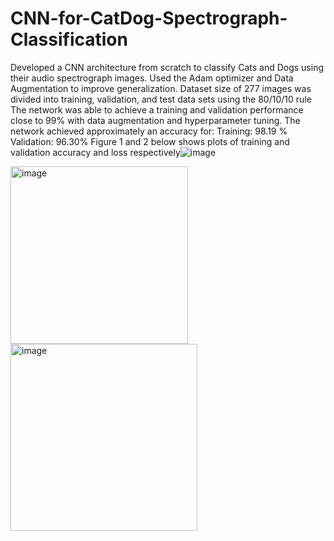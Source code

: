 # CNN-for-CatDog-Spectrograph-Classification
Developed a CNN architecture from scratch to classify Cats and Dogs using their audio spectrograph images.
Used the Adam optimizer and Data Augmentation to improve generalization.
Dataset size of 277 images was divided into training, validation, and test data sets using the 80/10/10 rule 
The network was able to achieve a training and validation performance close to 99% with data augmentation and hyperparameter tuning. 
The network achieved approximately an accuracy for:
Training: 98.19 %
Validation: 96.30%
Figure 1 and 2 below shows plots of training and validation accuracy and loss respectively![image](https://github.com/user-attachments/assets/8364928c-9b77-4fbe-bc65-8c85a39bb699)

<img width="284" alt="image" src="https://github.com/user-attachments/assets/34a87306-b65a-457d-9977-7c44de418464" />
<img width="299" alt="image" src="https://github.com/user-attachments/assets/a313f9a6-2a5e-48b7-ba36-865ccff9e6c6" />

